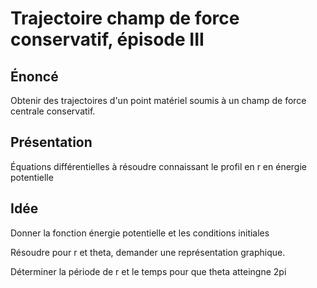 # Trajectoire champ de force conservatif, épisode III

## Énoncé

Obtenir des trajectoires d'un point matériel soumis à un champ de force centrale conservatif.

## Présentation

Équations différentielles à résoudre connaissant le profil en r en énergie potentielle

## Idée

Donner la fonction énergie potentielle et les conditions initiales

Résoudre pour r et theta, demander une représentation graphique.

Déterminer la période de r et le temps pour que theta atteingne 2pi
